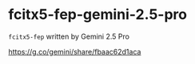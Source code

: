# fcitx5-fep-gemini-2.5-pro

`fcitx5-fep` written by Gemini 2.5 Pro

https://g.co/gemini/share/fbaac62d1aca
